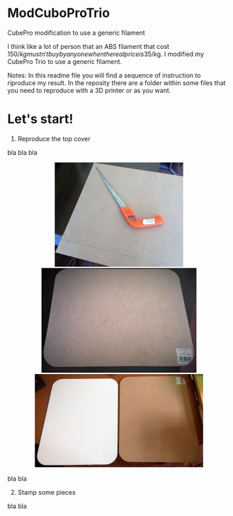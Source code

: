 # ModCuboProTrio
CubePro modification to use a generic filament

I think like a lot of person that an ABS filament that cost 150$/kg mustn't buy by anyone when the real price is 35$/kg. I modified my CubePro Trio to use a generic filament.

Notes: In this readme file you will find a sequence of instruction to riproduce my result. In the reposity there are a folder within some files that you need to reproduce with a 3D printer or as you want.

# Let's start!

1. Reproduce the top cover

  bla bla bla
  
  <p align="center">
  <img src="https://raw.githubusercontent.com/TommasoPino/ModCuboProTrio/master/cut_shape.jpeg" width="290"/>
  <img src="https://raw.githubusercontent.com/TommasoPino/ModCuboProTrio/master/cut_shape_result.jpeg" width="350"/>
  <img src="https://raw.githubusercontent.com/TommasoPino/ModCuboProTrio/master/cut_shape_comparison.jpeg" width="380"/>
  </p>
  
  bla bla
	
2. Stamp some pieces

  bla bla
